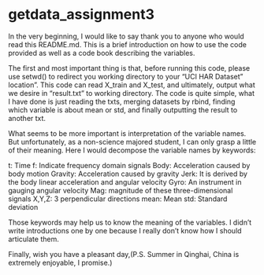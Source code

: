 # getdata_assignment3
In the very beginning, I would like to say thank you to anyone who would read this README.md. This is a brief introduction on how to use the code provided as well as a code book describing the variables.

The first and most important thing is that, before running this code, please use setwd() to redirect you working directory to your “UCI HAR Dataset” location”. This code can read X_train and X_test, and ultimately, output what we desire in “result.txt” to working directory. The code is quite simple, what I have done is just reading the txts, merging datasets by rbind, finding which variable is about mean or std, and finally outputting the result to another txt. 

What seems to be more important is interpretation of the variable names. But unfortunately, as a non-science majored student, I can only grasp a little of their meaning. Here I would decompose the variable names by keywords:

t: Time
f: Indicate frequency domain signals
Body: Acceleration caused by body motion
Gravity: Acceleration caused by gravity
Jerk: It is derived by the body linear acceleration and angular velocity
Gyro: An instrument in gauging angular velocity
Mag: magnitude of these three-dimensional signals
X,Y,Z: 3 perpendicular directions
mean: Mean
std: Standard deviation

Those keywords may help us to know the meaning of the variables. I didn’t write introductions one by one because I really don’t know how I should articulate them.

Finally, wish you have a pleasant day,(P.S. Summer in Qinghai, China is extremely enjoyable, I promise.)
